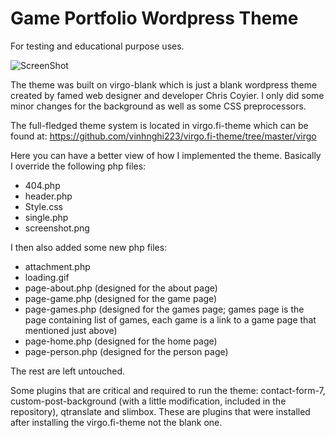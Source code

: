 Game Portfolio Wordpress Theme
==============

For testing and educational purpose uses.

![ScreenShot](https://raw.github.com/vinhnghi223/virgo.fi-theme/master/screenshot.jpg)

The theme was built on virgo-blank which is just a blank wordpress theme created by famed web designer and developer Chris Coyier. I only did some minor changes for the background as well as some CSS preprocessors. 

The full-fledged theme system is located in virgo.fi-theme which can be found at:
https://github.com/vinhnghi223/virgo.fi-theme/tree/master/virgo

Here you can have a better view of how I implemented the theme. Basically I override the following php files:

+ 404.php
+ header.php
+ Style.css
+ single.php
+ screenshot.png

I then also added some new php files:

+ attachment.php
+ loading.gif
+ page-about.php (designed for the about page)
+ page-game.php (designed for the game page)
+ page-games.php (designed for the games page; games page is the page containing list of games, each game is a link to a game page that mentioned just above)
+ page-home.php (designed for the home page)
+ page-person.php (designed for the person page)

The rest are left untouched.

Some plugins that are critical and required to run the theme: contact-form-7, custom-post-background (with a little modification, included in the repository), qtranslate and slimbox. These are plugins that were installed after installing the virgo.fi-theme not the blank one.

